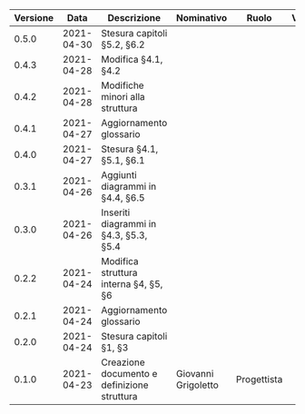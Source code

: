 | Versione | Data 	    | Descrizione 	                                   | Nominativo 	     | Ruolo 	     | Verificatore       |
|--------- |------	    |-------------	                                   |------------	     |-------	     |----------          |
|   0.5.0  | 2021-04-30 | Stesura capitoli §5.2, §6.2                      |            	     |       	     |                    |
|   0.4.3  | 2021-04-28 | Modifica §4.1, §4.2                              |            	     |       	     |                    |
|   0.4.2  | 2021-04-28 | Modifiche minori alla struttura                  |            	     |       	     |                    |
|   0.4.1  | 2021-04-27 | Aggiornamento glossario                          |            	     |        	     |                    |
|   0.4.0  | 2021-04-27 | Stesura §4.1, §5.1, §6.1                         |            	     |       	     |                    |
|   0.3.1  | 2021-04-26 | Aggiunti diagrammi in §4.4, §6.5                 |            	     |       	     |                    |
|   0.3.0  | 2021-04-26 | Inseriti diagrammi in §4.3, §5.3, §5.4           |            	     |       	     |                    |
|   0.2.2  | 2021-04-24 | Modifica struttura interna §4, §5, §6            |            	     |       	     |                    |
|   0.2.1  | 2021-04-24 | Aggiornamento glossario                          |            	     |       	     |                    |
|   0.2.0  | 2021-04-24 | Stesura capitoli §1, §3                          |            	     |       	     |                    |
|   0.1.0  | 2021-04-23 | Creazione documento e definizione struttura      | Giovanni Grigoletto | Progettista   |                    |